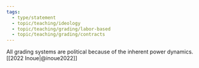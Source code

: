 ```yaml
---
tags: 
  - type/statement
  - topic/teaching/ideology
  - topic/teaching/grading/labor-based
  - topic/teaching/grading/contracts
---
```


All grading systems are political because of the inherent power dynamics. [[2022 Inoue|@inoue2022]]